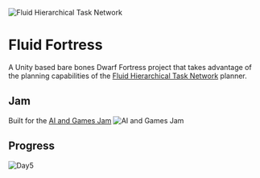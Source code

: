 ![Fluid Hierarchical Task Network](https://i.imgur.com/xKfIV0f.png)
# Fluid Fortress
A Unity based bare bones Dwarf Fortress project that takes advantage of the planning capabilities of the [Fluid Hierarchical Task Network](https://github.com/ptrefall/fluid-hierarchical-task-network) planner.

## Jam
Built for the [AI and Games Jam](https://itch.io/jam/aiandgames-2021)
![AI and Games Jam](https://img.itch.zone/aW1hZ2UyL2phbS8yOTc2NDYvNTYxNTQ2MC5wbmc=/original/a6Wrkp.png)

## Progress
![Day5](https://i.imgur.com/Y01KDRW.png)
